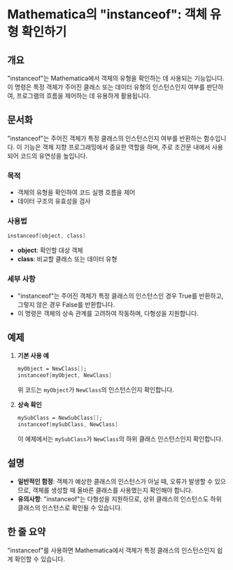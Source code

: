 <!--
Meta Description: # Mathematica의 "instanceof": 객체 유형 확인하기 ## 개요 "instanceof"는 Mathematica에서 객체의 유형을 확인하는 데 사용되는 기능입니다. 이 명령은 특정 객체가 주어진 클래스 또는 데이터 유형의 인스턴스인지 여부를 판단하여, ...
Meta Keywords: instanceof, 클래스의, 객체가, 인스턴스인지, newclass
-->

# Mathematica의 "instanceof": 객체 유형 확인하기

## 개요
"instanceof"는 Mathematica에서 객체의 유형을 확인하는 데 사용되는 기능입니다. 이 명령은 특정 객체가 주어진 클래스 또는 데이터 유형의 인스턴스인지 여부를 판단하여, 프로그램의 흐름을 제어하는 데 유용하게 활용됩니다.

## 문서화
"instanceof"는 주어진 객체가 특정 클래스의 인스턴스인지 여부를 반환하는 함수입니다. 이 기능은 객체 지향 프로그래밍에서 중요한 역할을 하며, 주로 조건문 내에서 사용되어 코드의 유연성을 높입니다.

### 목적
- 객체의 유형을 확인하여 코드 실행 흐름을 제어
- 데이터 구조의 유효성을 검사

### 사용법
```mathematica
instanceof[object, class]
```
- **object**: 확인할 대상 객체
- **class**: 비교할 클래스 또는 데이터 유형

### 세부 사항
- "instanceof"는 주어진 객체가 특정 클래스의 인스턴스인 경우 True를 반환하고, 그렇지 않은 경우 False를 반환합니다.
- 이 명령은 객체의 상속 관계를 고려하여 작동하며, 다형성을 지원합니다.

## 예제
1. **기본 사용 예**
   ```mathematica
   myObject = NewClass[];
   instanceof[myObject, NewClass]
   ```
   위 코드는 `myObject`가 `NewClass`의 인스턴스인지 확인합니다.

2. **상속 확인**
   ```mathematica
   mySubClass = NewSubClass[];
   instanceof[mySubClass, NewClass]
   ```
   이 예제에서는 `mySubClass`가 `NewClass`의 하위 클래스 인스턴스인지 확인합니다.

## 설명
- **일반적인 함정**: 객체가 예상한 클래스의 인스턴스가 아닐 때, 오류가 발생할 수 있으므로, 객체를 생성할 때 올바른 클래스를 사용했는지 확인해야 합니다.
- **유의사항**: "instanceof"는 다형성을 지원하므로, 상위 클래스의 인스턴스도 하위 클래스의 인스턴스로 확인될 수 있습니다.

## 한 줄 요약
"instanceof"를 사용하면 Mathematica에서 객체가 특정 클래스의 인스턴스인지 쉽게 확인할 수 있습니다.